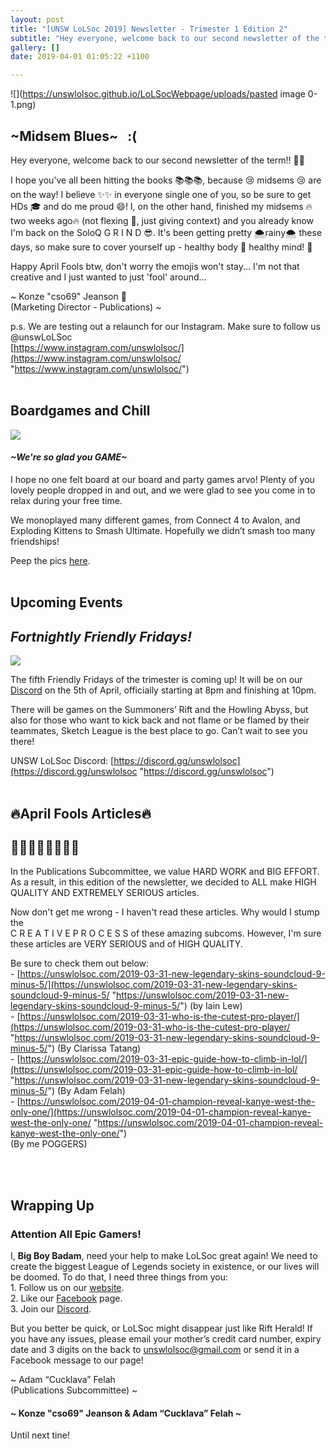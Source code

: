 ```yaml
---
layout: post
title: "[UNSW LoLSoc 2019] Newsletter - Trimester 1 Edition 2"
subtitle: "Hey everyone, welcome back to our second newsletter of the term!! \U0001F389\U0001F389"
gallery: []
date: 2019-04-01 01:05:22 +1100

---
```

![](https://unswlolsoc.github.io/LoLSocWebpage/uploads/pasted image 0-1.png)

## \~Midsem Blues\~   :(

Hey everyone, welcome back to our second newsletter of the term!! 🎉🎉

I hope you've all been hitting the books 📚📚📚, because 😢 midsems 😢 are on the way! I believe ✨✨ in everyone single one of you, so be sure to get HDs 🎓 and do me proud 😄! I, on the other hand, finished my midsems 🔥two weeks ago🔥 (not flexing 💪, just giving context) and you already know I'm back on the SoloQ G R I N D 😎. It's been getting pretty 🌨rainy🌨 these days, so make sure to cover yourself up - healthy body 💪 healthy mind! 🤔

Happy April Fools btw, don't worry the emojis won't stay... I'm not that creative and I just wanted to just 'fool' around...

\~ Konze "cso69" Jeanson 💯  
(Marketing Director - Publications) \~

p.s. We are testing out a relaunch for our Instagram. Make sure to follow us @unswLoLSoc  
[https://www.instagram.com/unswlolsoc/](https://www.instagram.com/unswlolsoc/ "https://www.instagram.com/unswlolsoc/") <br> <br>

## Boardgames and Chill

![](https://unswlolsoc.github.io/LoLSocWebpage/uploads/Picture3.png)

#### _\~We're so glad you GAME\~_

I hope no one felt board at our board and party games arvo! Plenty of you lovely people dropped in and out, and we were glad to see you come in to relax during your free time.

We monoplayed many different games, from Connect 4 to Avalon, and Exploding Kittens to Smash Ultimate. Hopefully we didn’t smash too many friendships!

Peep the pics [here](https://www.facebook.com/pg/UNSWLoLSociety/photos/?tab=album&album_id=2262165560517908&__xts__%5B0%5D=68.ARCTtgfQFAwUablJMS8XqRZ5qNl2wr4SMedwrd4yZFx-BKUAky9UkWvLXdSBMyUpIaGCmvRneZnV6k-bah1ConZjIowOcPdfPCtbJtrNE8PNywXzipmwaawDslDBzzxy-cv_-J5UR-Cy342iq6TsXItQQpbH_0Qc6hVjZZJVLM-L0unYy4hLwaSk0wY4colwKgbNCVAzPmJgA9t6S2FeCuoNwJtvycHXkjyZitXXfVyiqLtpMcz5O0RER75gNw27OaJWkOLhIsY-osFrHQNk05vRIyjv6EjdvTsqWAHa--5UOTx-7KcrLkeTeONSh-KCwfobn-_5W29Icid-m5lS73lyGN-6AEn0bFZKSwwJ6aDtU3mFvkKV_Q59oyn8Z7bhNZsvx2Ot1Yk67OYQM2EfsyI3xK4uQ9CYKfrIqbsroyQjYqWQL3m3kuTlbOEjfXGdcgHHdK8yBH5b0oU&__tn__=-UC-R). <br> <br>

## Upcoming Events

## _Fortnightly Friendly Fridays!_

![](https://unswlolsoc.github.io/LoLSocWebpage/uploads/fb20c49c-18f9-4f1c-bee1-729891b90884-1.jpg)

The fifth Friendly Fridays of the trimester is coming up! It will be on our [Discord](http://discord.gg/unswlolsoc) on the 5th of April, officially starting at 8pm and finishing at 10pm.

There will be games on the Summoners’ Rift and the Howling Abyss, but also for those who want to kick back and not flame or be flamed by their teammates, Sketch League is the best place to go. Can’t wait to see you there!

UNSW LoLSoc Discord: [https://discord.gg/unswlolsoc](https://discord.gg/unswlolsoc "https://discord.gg/unswlolsoc") <br> <br>

## 🔥April Fools Articles🔥

## 💯💯💯💯💯💯💯💯

In the Publications Subcommittee, we value HARD WORK and BIG EFFORT. As a result, in this edition of the newsletter, we decided to ALL make HIGH QUALITY AND EXTREMELY SERIOUS articles.

Now don't get me wrong - I haven't read these articles. Why would I stump the  
C R E A T I V E P R O C E S S of these amazing subcoms. However, I'm sure these articles are VERY SERIOUS and of HIGH QUALITY.

Be sure to check them out below:  
\- [https://unswlolsoc.com/2019-03-31-new-legendary-skins-soundcloud-9-minus-5/](https://unswlolsoc.com/2019-03-31-new-legendary-skins-soundcloud-9-minus-5/ "https://unswlolsoc.com/2019-03-31-new-legendary-skins-soundcloud-9-minus-5/") (by Iain Lew)  
\- [https://unswlolsoc.com/2019-03-31-who-is-the-cutest-pro-player/](https://unswlolsoc.com/2019-03-31-who-is-the-cutest-pro-player/ "https://unswlolsoc.com/2019-03-31-new-legendary-skins-soundcloud-9-minus-5/") (By Clarissa Tatang)  
\- [https://unswlolsoc.com/2019-03-31-epic-guide-how-to-climb-in-lol/](https://unswlolsoc.com/2019-03-31-epic-guide-how-to-climb-in-lol/ "https://unswlolsoc.com/2019-03-31-new-legendary-skins-soundcloud-9-minus-5/") (By Adam Felah)  
\- [https://unswlolsoc.com/2019-04-01-champion-reveal-kanye-west-the-only-one/](https://unswlolsoc.com/2019-04-01-champion-reveal-kanye-west-the-only-one/ "https://unswlolsoc.com/2019-04-01-champion-reveal-kanye-west-the-only-one/")   
(By me POGGERS)

<br> <br>

## Wrapping Up

### **Attention All Epic Gamers!**

I, **Big Boy Badam**, need your help to make LoLSoc great again! We need to create the biggest League of Legends society in existence, or our lives will be doomed. To do that, I need three things from you:  
1\. Follow us on our [website](https://unswlolsoc.com/).  
2\. Like our [Facebook](https://www.facebook.com/UNSWLoLSociety/) page.  
3\. Join our [Discord](http://discord.gg/unswlolsoc).

But you better be quick, or LoLSoc might disappear just like Rift Herald! If you have any issues, please email your mother’s credit card number, expiry date and 3 digits on the back to [unswlolsoc@gmail.com](mailto:unswlolsoc@gmail.com) or send it in a Facebook message to our page!

\~ Adam “Cucklava” Felah  
(Publications Subcommittee) \~

#### \~ Konze "cso69" Jeanson & Adam “Cucklava” Felah \~

Until next tine!